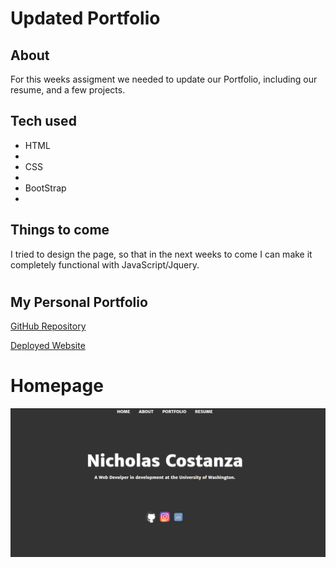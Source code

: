 # Updated Portfolio

## About
For this weeks assigment we needed to update our Portfolio, including our resume, and a few projects.

## Tech used
<ul>
<li> HTML<li>
<li> CSS<li>
<li> BootStrap<li>
</ul>

## Things to come
I tried to design the page, so that in the next weeks to come I can make it completely functional with JavaScript/Jquery.

#

## My Personal Portfolio

[GitHub Repository](https://github.com/Nickcostanza/personal-portfolio)

[Deployed Website](https://nickcostanza.github.io/personal-portfolio/)

# Homepage

![](assets\homepage-portfolio.png)